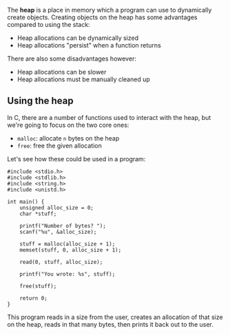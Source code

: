 The **heap** is a place in memory which a program can use to dynamically create objects. Creating objects on the heap has some advantages compared to using the stack:

- Heap allocations can be dynamically sized
- Heap allocations "persist" when a function returns

There are also some disadvantages however:

- Heap allocations can be slower
- Heap allocations must be manually cleaned up

## Using the heap

In C, there are a number of functions used to interact with the heap, but we're going to focus on the two core ones:

- `malloc`: allocate `n` bytes on the heap
- `free`: free the given allocation

Let's see how these could be used in a program:

```
#include <stdio.h>
#include <stdlib.h>
#include <string.h>
#include <unistd.h>

int main() {
    unsigned alloc_size = 0;
    char *stuff;

    printf("Number of bytes? ");
    scanf("%u", &alloc_size);

    stuff = malloc(alloc_size + 1);
    memset(stuff, 0, alloc_size + 1);

    read(0, stuff, alloc_size);

    printf("You wrote: %s", stuff);

    free(stuff);

    return 0;
}
```
This program reads in a size from the user, creates an allocation of that size on the heap, reads in that many bytes, then prints it back out to the user.